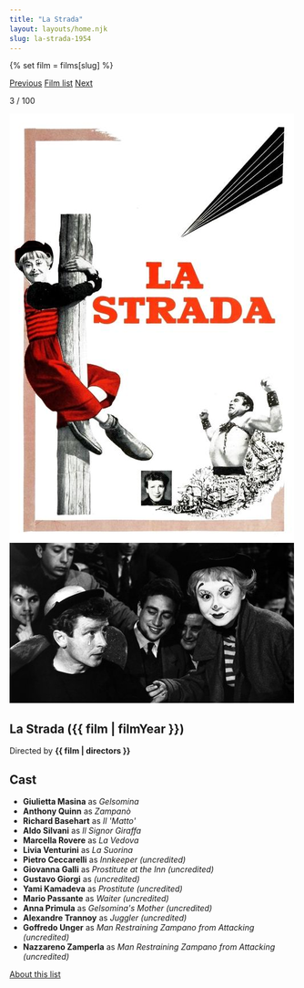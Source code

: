 ```yaml
---
title: "La Strada"
layout: layouts/home.njk
slug: la-strada-1954
---
```


{% set film = films[slug] %}

<nav class="films">
  <a class="prev" href="../whisky-galore-1949">Previous</a>
  <a href="../">Film list</a>
  <a class="next" href="../north-by-northwest-1959">Next</a>
</nav>

<p>3 / 100</p>

<article class="film">
  <div class="backdrop-and-poster">
    <img class="poster" src="../films/posters/la-strada-1954.jpg" alt="">
    <img class="backdrop" src="../films/backdrops/la-strada-1954.jpg" alt="">
  </div>

  <h1>La Strada ({{ film | filmYear }})</h1>

  

  <p class="director">
    Directed by <strong>{{ film | directors }}</strong>
  </p>


  <h2>
    Cast
  </h2>
  <ul>
            <li><strong>Giulietta Masina</strong> as <em>Gelsomina</em></li>
        <li><strong>Anthony Quinn</strong> as <em>Zampanò</em></li>
        <li><strong>Richard Basehart</strong> as <em>Il 'Matto'</em></li>
        <li><strong>Aldo Silvani</strong> as <em>Il Signor Giraffa</em></li>
        <li><strong>Marcella Rovere</strong> as <em>La Vedova</em></li>
        <li><strong>Livia Venturini</strong> as <em>La Suorina</em></li>
        <li><strong>Pietro Ceccarelli</strong> as <em>Innkeeper (uncredited)</em></li>
        <li><strong>Giovanna Galli</strong> as <em>Prostitute at the Inn (uncredited)</em></li>
        <li><strong>Gustavo Giorgi</strong> as <em>(uncredited)</em></li>
        <li><strong>Yami Kamadeva</strong> as <em>Prostitute (uncredited)</em></li>
        <li><strong>Mario Passante</strong> as <em>Waiter (uncredited)</em></li>
        <li><strong>Anna Primula</strong> as <em>Gelsomina's Mother (uncredited)</em></li>
        <li><strong>Alexandre Trannoy</strong> as <em>Juggler (uncredited)</em></li>
        <li><strong>Goffredo Unger</strong> as <em>Man Restraining Zampano from Attacking (uncredited)</em></li>
        <li><strong>Nazzareno Zamperla</strong> as <em>Man Restraining Zampano from Attacking (uncredited)</em></li>
  </ul>
</article>
<footer>
  <a href="../about">About this list</a>
</footer>
